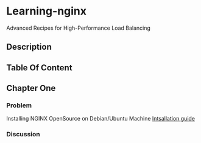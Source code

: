# Learning-nginx
Advanced Recipes for High-Performance Load Balancing
## Description

## Table Of Content


## Chapter One 

### Problem
Installing NGINX OpenSource on Debian/Ubuntu Machine
[Intsallation guide](chapter-1/setup.md)
### Discussion


